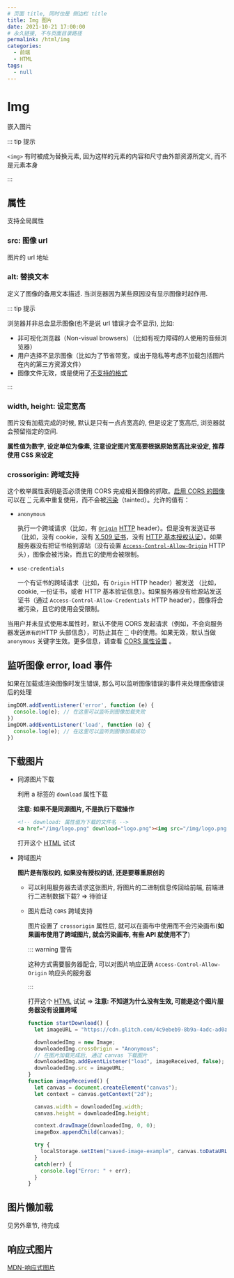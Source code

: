 ```yaml
---
# 页面 title, 同时也是 侧边栏 title
title: Img 图片
date: 2021-10-21 17:00:00
# 永久链接, 不与页面目录路径
permalink: /html/img
categories: 
  - 前端
  - HTML
tags: 
  - null
---
```


# Img

嵌入图片

::: tip 提示

`<img>` 有时被成为替换元素, 因为这样的元素的内容和尺寸由外部资源所定义, 而不是元素本身

:::

## 属性

支持全局属性

### src: 图像 url

图片的 url 地址

### alt: 替换文本

定义了图像的备用文本描述. 当浏览器因为某些原因没有显示图像时起作用.

::: tip 提示

浏览器并非总会显示图像(也不是说 url 错误才会不显示), 比如: 

* 非可视化浏览器（Non-visual browsers）（比如有视力障碍的人使用的音频浏览器）
* 用户选择不显示图像（比如为了节省带宽，或出于隐私等考虑不加载包括图片在内的第三方资源文件）
* 图像文件无效，或是使用了[不支持的格式](https://developer.mozilla.org/zh-CN/docs/Web/HTML/Element/img#supported_image_formats)

:::

### width, height: 设定宽高

图片没有加载完成的时候, 默认是只有一点点宽高的, 但是设定了宽高后, 浏览器就会预留指定的空间.

**属性值为数字, 设定单位为像素, 注意设定图片宽高要根据原始宽高比来设定, 推荐使用 CSS 来设定** 

### crossorigin:  跨域支持

这个枚举属性表明是否必须使用 CORS 完成相关图像的抓取。[启用 CORS 的图像](https://developer.mozilla.org/zh-CN/docs/Web/HTML/CORS_enabled_image) 可以在 [``](https://developer.mozilla.org/zh-CN/docs/Web/HTML/Element/canvas) 元素中重复使用，而不会被[污染](https://developer.mozilla.org/zh-CN/docs/Web/HTML/CORS_enabled_image#what_is_a_tainted_canvas)（tainted）。允许的值有：

- `anonymous`

  执行一个跨域请求（比如，有 [`Origin`](https://developer.mozilla.org/zh-CN/docs/Web/HTTP/Headers/Origin) [HTTP](https://developer.mozilla.org/zh-CN/docs/Glossary/HTTP) header）。但是没有发送证书（比如，没有 cookie，没有 [X.509 证书](https://tools.ietf.org/html/rfc5280)，没有 [HTTP 基本授权认证](https://developer.mozilla.org/zh-CN/docs/Web/HTTP/Authentication#basic_authentication_scheme)）。如果服务器没有把证书给到源站（没有设置 [`Access-Control-Allow-Origin`](https://developer.mozilla.org/zh-CN/docs/Web/HTTP/Headers/Access-Control-Allow-Origin) HTTP 头），图像会被污染，而且它的使用会被限制。

- `use-credentials`

  一个有证书的跨域请求（比如，有 `Origin` HTTP header）被发送 （比如，cookie, 一份证书，或者 HTTP 基本验证信息）。如果服务器没有给源站发送证书（通过 `Access-Control-Allow-Credentials` HTTP header），图像将会被污染，且它的使用会受限制。

当用户并未显式使用本属性时，默认不使用 CORS 发起请求（例如，不会向服务器发送`原有的`HTTP 头部信息），可防止其在 [``](https://developer.mozilla.org/zh-CN/docs/Web/HTML/Element/canvas) 中的使用。如果无效，默认当做 `anonymous` 关键字生效。更多信息，请查看 [CORS 属性设置](https://developer.mozilla.org/zh-CN/docs/Web/HTML/Attributes/crossorigin) 。

## 监听图像 error, load 事件

如果在加载或渲染图像时发生错误, 那么可以监听图像错误的事件来处理图像错误后的处理

```js
imgDOM.addEventListener('error', function (e) {
  console.log(e); // 在这里可以监听到图像加载失败
})
imgDOM.addEventListener('load', function (e) {
  console.log(e); // 在这里可以监听到图像加载成功
})
```

## 下载图片

* 同源图片下载

  利用 a 标签的 `download` 属性下载

  **注意: 如果不是同源图片, 不是执行下载操作**

  ```html
  <!-- download: 属性值为下载的文件名 -->
  <a href="/img/logo.png" download="logo.png"><img src="/img/logo.png" alt=""></a>
  ```

  打开这个 <a href="/html/02.html?test=download" target="_blank">HTML</a> 试试

* 跨域图片

  **图片是有版权的, 如果没有授权的话, 还是要尊重原创的**

  * 可以利用服务器去请求这张图片, 将图片的二进制信息传回给前端, 前端进行二进制数据下载? => 待验证

  * 图片启动 `CORS` 跨域支持

    图片设置了 `crossorigin` 属性后, 就可以在画布中使用而不会污染画布(**如果画布使用了跨域图片, 就会污染画布, 有些 API 就使用不了**)

    ::: warning 警告

    这种方式需要服务器配合, 可以对图片响应正确 `Access-Control-Allow-Origin` 响应头的服务器

    :::

    打开这个 <a href="/html/02.html?test=CORS" target="_blank">HTML</a> 试试 => **注意: 不知道为什么没有生效, 可能是这个图片服务器没有设置跨域**

    ```js
    function startDownload() {
      let imageURL = "https://cdn.glitch.com/4c9ebeb9-8b9a-4adc-ad0a-238d9ae00bb5%2Fmdn_logo-only_color.svg?1535749917189";
    
      downloadedImg = new Image;
      downloadedImg.crossOrigin = "Anonymous";
      // 在图片加载完成后, 通过 canvas 下载图片
      downloadedImg.addEventListener("load", imageReceived, false);
      downloadedImg.src = imageURL;
    }
    function imageReceived() {
      let canvas = document.createElement("canvas");
      let context = canvas.getContext("2d");
    
      canvas.width = downloadedImg.width;
      canvas.height = downloadedImg.height;
    
      context.drawImage(downloadedImg, 0, 0);
      imageBox.appendChild(canvas);
    
      try {
        localStorage.setItem("saved-image-example", canvas.toDataURL("image/png"));
      }
      catch(err) {
        console.log("Error: " + err);
      }
    }
    ```

## 图片懒加载

见另外章节, 待完成

## 响应式图片

[MDN-响应式图片](https://developer.mozilla.org/zh-CN/docs/Learn/HTML/Multimedia_and_embedding/Responsive_images)

